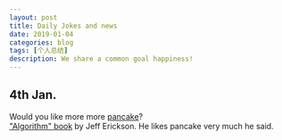 ```yaml
---
layout: post
title: Daily Jokes and news
date: 2019-01-04
categories: blog
tags: [个人总结]
description: We share a common goal happiness!
---
```


## 4th Jan.

Would you like more more [pancake](http://three-d-pancakes.ytmnd.com/)?  
["Algorithm" book](http://jeffe.cs.illinois.edu/teaching/algorithms/) by Jeff Erickson. He likes pancake very much he said.
